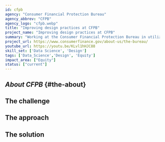 ```yaml
---
id: cfpb
agency: "Consumer Financial Protection Bureau"
agency_abbrev: "CFPB"
agency_logo: "cfpb.webp"
title: "Improving design practices at CFPB"
project_name: "Improving design practices at CFPB"
summary: "Working at the Consumer Financial Protection Bureau in utilizing data, technology, and design to safeguard everyday financial stability and build a more inclusive economy."
project_url: https://www.consumerfinance.gov/about-us/the-bureau/
youtube_url: https://youtu.be/KLvl1hHJC88
skill_set: ['Data Science', 'Design']
tags: ['Data_Science','Design', 'Equity']
impact_area: ["Equity"]
status: ["current"]
---
```

## *About CFPB* {#the-about}

## The challenge

## The approach

## The solution 